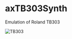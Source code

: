axTB303Synth
============

Emulation of Roland TB303

![TB303](https://dl.dropboxusercontent.com/u/26931825/axLibWebData/TB303.png)

